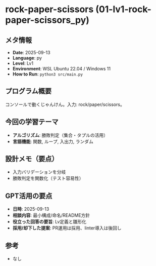# rock-paper-scissors  (01-lv1-rock-paper-scissors_py)

## メタ情報
- **Date**: 2025-09-13
- **Language**: py
- **Level**: Lv1
- **Environment**: WSL Ubuntu 22.04 / Windows 11
- **How to Run**: `python3 src/main.py`

## プログラム概要
コンソールで動くじゃんけん。入力: rock/paper/scissors。

## 今回の学習テーマ
- **アルゴリズム**: 勝敗判定（集合・タプルの活用）
- **言語機能**: 関数, ループ, 入出力, ランダム

## 設計メモ（要点）
- 入力バリデーションを分岐
- 勝敗判定を関数化（テスト容易性）

## GPT活用の要点
- **日時**: 2025-09-13
- **相談内容**: 最小構成/命名/README方針
- **役立った回答の要旨**: Lv定義と雛形化
- **採用/却下した提案**: PR運用は採用、linter導入は後回し

## 参考
- なし
